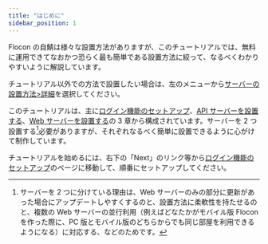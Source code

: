 ```yaml
---
title: "はじめに"
sidebar_position: 1
---
```


Flocon の自鯖は様々な設置方法がありますが、このチュートリアルでは、無料に運用できてなおかつ恐らく最も簡単である設置方法に絞って、なるべくわかりやすいように解説しています。

チュートリアル以外での方法で設置したい場合は、左のメニューから[サーバーの設置方法>詳細](../details/servers.md)を選択してください。

このチュートリアルは、主に[ログイン機能のセットアップ](./firebase_auth.md)、[API サーバーを設置する](./api_server.md)、[Web サーバーを設置する](./web_server.md)の 3 章から構成されています。サーバーを 2 つ設置する[^1]必要がありますが、それぞれなるべく簡単に設置できるように心がけて制作しています。

チュートリアルを始めるには、右下の「Next」のリンク等から[ログイン機能のセットアップ](./firebase_auth.md)のページに移動して、順番にセットアップしてください。

[^1]: サーバーを 2 つに分けている理由は、Web サーバーのみの部分に更新があった場合にアップデートしやすくするのと、設置方法に柔軟性を持たせるのと、複数の Web サーバーの並行利用（例えばどなたかがモバイル版 Flocon を作った際に、PC 版とモバイル版のどちらからでも同じ部屋を利用できるようになる）に対応する、などのためです。
